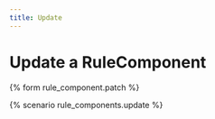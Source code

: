 ```yaml
---
title: Update
---
```


# Update a RuleComponent

{% form rule_component.patch %}

{% scenario rule_components.update %}
